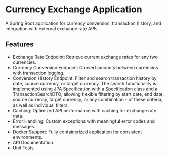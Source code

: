 # Currency Exchange Application
A Spring Boot application for currency conversion, transaction history, and integration with external exchange rate APIs.

## Features
- Exchange Rate Endpoint: Retrieve current exchange rates for any two currencies.
- Currency Conversion Endpoint: Convert amounts between currencies with transaction logging.
- Conversion History Endpoint: Filter and search transaction history by date, source currency, or target currency.
  The search functionality is implemented using JPA Specification with a Specification class and a TransactionSearchDTO, allowing flexible filtering by start date, end date, source currency, target currency, or any combination - 
  of these criteria, as well as individual filters.
- Caching: Optimized API performance with caching for exchange rate data.
- Error Handling: Custom exceptions with meaningful error codes and messages.
- Docker Support: Fully containerized application for consistent environments.
- API Documentation.
- Unit Tests.
